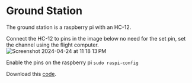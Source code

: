 # Ground Station

The ground station is a raspberry pi with an HC-12.

Connect the HC-12 to pins in the image below no need for the set pin, set the channel using the flight computer.
![Screenshot 2024-04-24 at 11 18 13 PM](https://github.com/marstmu/marswebsite/assets/55005377/e7b791ba-5f0e-448d-ab0e-44565b3c4eed)

Enable the pins on the raspberry pi
`sudo raspi-config`

Download this [code](https://github.com/marstmu/groundstation).


